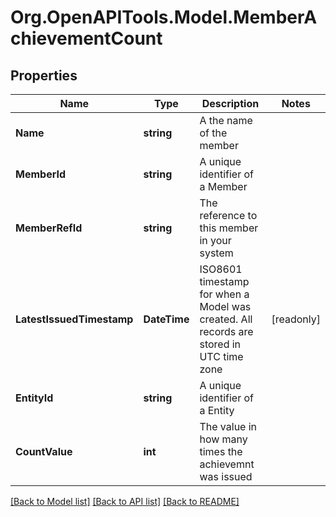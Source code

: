 
# Org.OpenAPITools.Model.MemberAchievementCount

## Properties

Name | Type | Description | Notes
------------ | ------------- | ------------- | -------------
**Name** | **string** | A the name of the member | 
**MemberId** | **string** | A unique identifier of a Member | 
**MemberRefId** | **string** | The reference to this member in your system | 
**LatestIssuedTimestamp** | **DateTime** | ISO8601 timestamp for when a Model was created. All records are stored in UTC time zone | [readonly] 
**EntityId** | **string** | A unique identifier of a Entity | 
**CountValue** | **int** | The value in how many times the achievemnt was issued | 

[[Back to Model list]](../README.md#documentation-for-models)
[[Back to API list]](../README.md#documentation-for-api-endpoints)
[[Back to README]](../README.md)

